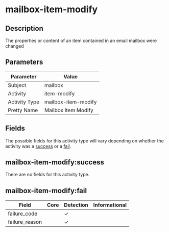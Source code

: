 mailbox-item-modify
===================

Description
-----------
The properties or content of an item contained in an email mailbox were changed

Parameters
----------
| Parameter     | Value               |
| ------------- | ------------------- |
| Subject       | mailbox             |
| Activity      | item-modify         |
| Activity Type | mailbox-item-modify |
| Pretty Name   | Mailbox Item Modify |


Fields
------

The possible fields for this activity type will vary depending on whether the activity was a [success](#mailbox-item-modifysuccess) or a [fail](#mailbox-item-modifyfail).


mailbox-item-modify:success
---------------------------

There are no fields for this activity type.


mailbox-item-modify:fail
------------------------

| Field          | Core | Detection | Informational |
| -------------- | ---- | --------- | ------------- |
| failure_code   |      | &#10003;  |               |
| failure_reason |      | &#10003;  |               |